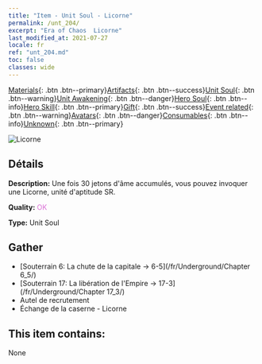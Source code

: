 ```yaml
---
title: "Item - Unit Soul - Licorne"
permalink: /unt_204/
excerpt: "Era of Chaos  Licorne"
last_modified_at: 2021-07-27
locale: fr
ref: "unt_204.md"
toc: false
classes: wide
---
```

 [Materials](/ItemsFR/){: .btn .btn--primary}[Artifacts](/ItemsFR/Artifacts/){: .btn .btn--success}[Unit Soul](/ItemsFR/UnitSoul/){: .btn .btn--warning}[Unit Awakening](/ItemsFR/UnitAwakening/){: .btn .btn--danger}[Hero Soul](/ItemsFR/HeroSoul/){: .btn .btn--info}[Hero Skill](/ItemsFR/HeroSkill/){: .btn .btn--primary}[Gift](/ItemsFR/Gift/){: .btn .btn--success}[Event related](/ItemsFR/Events/){: .btn .btn--warning}[Avatars](/ItemsFR/Avatars/){: .btn .btn--danger}[Consumables](/ItemsFR/Consumables/){: .btn .btn--info}[Unknown](/ItemsFR/Unknown/){: .btn .btn--primary}

 ![Licorne](/images/u/ti_dujiaoshou.jpg)

## Détails
 **Description:** Une fois 30 jetons d'âme accumulés, vous pouvez invoquer une Licorne, unité d'aptitude SR.

 **Quality:** <span style="color: #DA70D6">OK</span>

 **Type:** Unit Soul

## Gather

*    [Souterrain 6: La chute de la capitale -> 6-5](/fr/Underground/Chapter 6_5/) 
*    [Souterrain 17: La libération de l'Empire -> 17-3](/fr/Underground/Chapter 17_3/) 
*    Autel de recrutement 
*    Échange de la caserne - Licorne 

## This item contains:

  None

